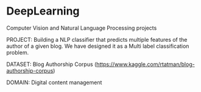 # DeepLearning
Computer Vision and Natural Language Processing projects

PROJECT: Building a NLP classifier that predicts multiple features of the author of a given blog. We have designed it as a Multi label classification problem.

DATASET: Blog Authorship Corpus (https://www.kaggle.com/rtatman/blog-authorship-corpus)

DOMAIN: Digital content management
